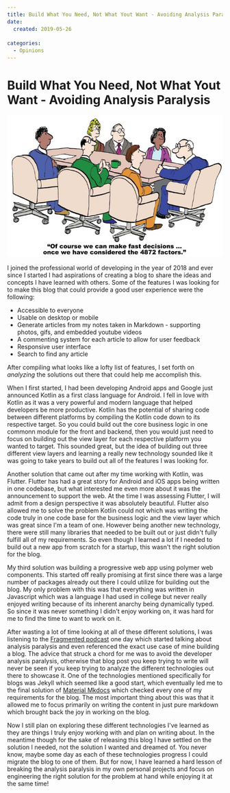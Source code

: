 ```yaml
---
title: Build What You Need, Not What Yout Want - Avoiding Analysis Paralysis
date:
  created: 2019-05-26

categories:
  - Opinions
---
```


# Build What You Need, Not What Yout Want - Avoiding Analysis Paralysis

![](../../assets/images/analysis-paralysis.jpg)

<!-- more -->

I joined the professional world of developing in the year of 2018 and ever since I started I had aspirations of creating a blog to share the ideas and concepts I have learned with others. Some of the features I was looking for to make this blog that could provide a good user experience were the following: 

* Accessible to everyone 
* Usable on desktop or mobile
* Generate articles from my notes taken in Markdown - supporting photos, gifs, and embedded youtube videos
* A commenting system for each article to allow for user feedback
* Responsive user interface
* Search to find any article

After compiling what looks like a lofty list of features, I set forth on *analyzing* the solutions out there that could help me accomplish this. 

When I first started, I had been developing Android apps and Google just announced Kotlin as a first class language for Android. I fell in love with Kotlin as it was a very powerful and modern language that helped developers be more productive. Kotlin has the potential of sharing code between different platforms by compiling the Kotlin code down to its respective target. So you could build out the core business logic in one commonn module for the front and backend, then you would just need to focus on building out the view layer for each respective platform you wanted to target. This sounded great, but the idea of building out three different view layers and learning a really new technology sounded like it was going to take years to build out all of the features I was looking for. 

Another solution that came out after my time working with Kotlin, was Flutter. Flutter has had a great story for Android and iOS apps being written in one codebase, but what interested me even more about it was the announcement to support the web. At the time I was assessing Flutter, I will admit from a design perspective it was absolutely beautiful. Flutter also allowed me to solve the problem Kotlin could not which was writing the code truly in one code base for the business logic and the view layer which was great since I'm a team of one. However being another new technology, there were still many libraries that needed to be built out or just didn't fully fulfill all of my requirements. So even though I learned a lot if I needed to build out a new app from scratch for a startup, this wasn't the right solution for the blog. 

My third solution was building a progressive web app using polymer web components. This started off really promising at first since there was a large number of packages already out there I could utilize for building out the blog. My only problem with this was that everything was written in Javascript which was a language I had used in college but never really enjoyed writing because of its inherent anarchy being dynamically typed. So since it was never something I didn't enjoy working on, it was hard for me to find the time to want to work on it. 

After wasting a lot of time looking at all of these different solutions, I was listening to the [Fragmented podcast](https://fragmentedpodcast.com/episodes/194/) one day which started talking about analysis paralysis and even referenced the exact use case of mine building a blog. The advice that struck a chord for me was to avoid the developer analysis paralysis, otherwise that blog post you keep trying to write will never be seen if you keep trying to analyze the different technologies out there to showcase it. One of the technologies mentioned specifically for blogs was Jekyll which seemed like a good start, which eventually led me to the final solution of [Material Mkdocs](https://github.com/squidfunk/mkdocs-material) which checked every one of my requirements for the blog. The most important thing about this was that it allowed me to focus primarily on writing the content in just pure markdown which brought back the joy in working on the blog. 

Now I still plan on exploring these different technologies I've learned as they are things I truly enjoy working with and plan on writing about. In the meantime though for the sake of releasing this blog I have settled on the solution I needed, not the solution I wanted and dreamed of. You never know, maybe some day as each of these technologies progress I could migrate the blog to one of them. But for now, I have learned a hard lesson of breaking the analysis paralysis in my own personal projects and focus on engineering the right solution for the problem at hand while enjoying it at the same time!
